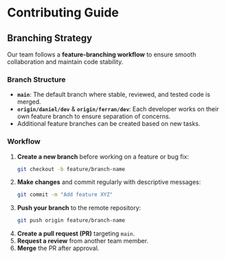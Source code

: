 # Contributing Guide

## Branching Strategy

Our team follows a **feature-branching workflow** to ensure smooth collaboration and maintain code stability.

### Branch Structure

- **`main`**: The default branch where stable, reviewed, and tested code is merged.
- **`origin/daniel/dev`** & **`origin/ferran/dev`**: Each developer works on their own feature branch to ensure separation of concerns.
- Additional feature branches can be created based on new tasks.

### Workflow

1. **Create a new branch** before working on a feature or bug fix:
   ```sh
   git checkout -b feature/branch-name
   ```
2. **Make changes** and commit regularly with descriptive messages:
   ```sh
   git commit -m "Add feature XYZ"
   ```
3. **Push your branch** to the remote repository:
   ```sh
   git push origin feature/branch-name
   ```
4. **Create a pull request (PR)** targeting `main`.
5. **Request a review** from another team member.
6. **Merge** the PR after approval.
